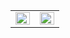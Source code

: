<!DOCTYPE html>
<body>

</body>

<table><tr><td valign="top" width="50%">

<img src="https://github-readme-stats.vercel.app/api?username=Hugodias95&custom_title=Status&show_icons=true&count_private=true&hide_border=true&theme=cobalt" align="left" style="width: 100%" />

</td><td valign="top" width="50%">

<img src="https://streak-stats.demolab.com/?user=Hugodias95&theme=cobalt&hide_border=true" align="left" style="width: 100%" />

</td></tr></table>